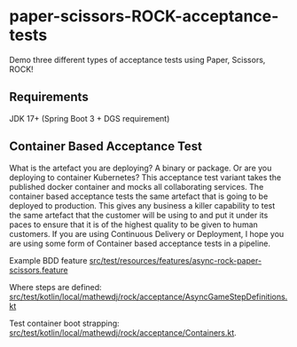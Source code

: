 # paper-scissors-ROCK-acceptance-tests
Demo three different types of acceptance tests using Paper, Scissors, ROCK!

## Requirements
JDK 17+ (Spring Boot 3 + DGS requirement)

## Container Based Acceptance Test
What is the artefact you are deploying? A binary or package. Or are you deploying to container Kubernetes? 
This acceptance test variant takes the published docker container and mocks all collaborating services.
The container based acceptance tests the same artefact that is going to be deployed to production. This gives any 
business a killer capability to test the same artefact that the customer will be using to and put it under its paces 
to ensure that it is of the highest quality to be given to human customers. If you are using Continuous Delivery or 
Deployment, I hope you are using some form of Container based acceptance tests in a pipeline.

Example BDD feature [src/test/resources/features/async-rock-paper-scissors.feature](src/test/resources/features/async-rock-paper-scissors.feature)

Where steps are defined: [src/test/kotlin/local/mathewdj/rock/acceptance/AsyncGameStepDefinitions.kt](src/test/kotlin/local/mathewdj/rock/acceptance/AsyncGameStepDefinitions.kt)

Test container boot strapping: [src/test/kotlin/local/mathewdj/rock/acceptance/Containers.kt](src/test/kotlin/local/mathewdj/rock/acceptance/Containers.kt).

